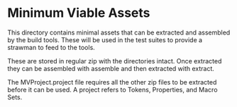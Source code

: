 # Minimum Viable Assets

This directory contains minimal assets that can be extracted and
assembled by the build tools.  These will be used in the test suites
to provide a strawman to feed to the tools.

These are stored in regular zip with the directories intact.  Once
extracted they can be assembled with assemble and then extracted with
extract.

The MVProject.project file requires all the other zip files to be
extracted before it can be used.  A project refers to Tokens,
Properties, and Macro Sets.
